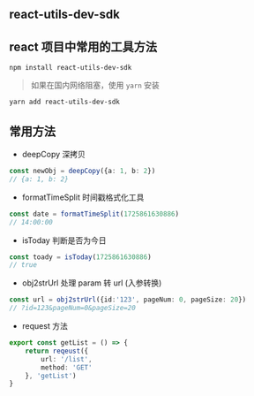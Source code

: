 ## react-utils-dev-sdk

## react 项目中常用的工具方法

```shell
npm install react-utils-dev-sdk
```

> 如果在国内网络阻塞，使用 `yarn` 安装 

```shell
yarn add react-utils-dev-sdk
```

## 常用方法

- deepCopy 深拷贝

``` ts
const newObj = deepCopy({a: 1, b: 2})
// {a: 1, b: 2}
```

- formatTimeSplit 时间戳格式化工具

```ts
const date = formatTimeSplit(1725861630886)
// 14:00:00
```

- isToday 判断是否为今日

```ts
const toady = isToday(1725861630886)
// true
```

- obj2strUrl 处理 param 转 url (入参转换)

```ts
const url = obj2strUrl({id:'123', pageNum: 0, pageSize: 20})
// ?id=123&pageNum=0&pageSize=20
```

- request 方法

```ts
export const getList = () => {
    return reqeust({
        url: '/list',
        method: 'GET'
    }, 'getList')
}
```